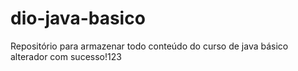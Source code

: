 # dio-java-basico
Repositório para armazenar todo conteúdo do curso de java básico
alterador com sucesso!123